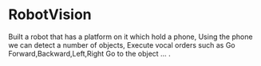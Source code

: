 # RobotVision
Built a robot that has a platform on it which hold a phone, Using the phone we can detect a number of objects, Execute vocal orders such as Go Forward,Backward,Left,Right Go to the object ... .
